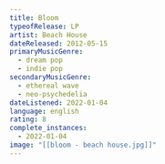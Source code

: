 ```yaml
---
title: Bloom
typeofRelease: LP
artist: Beach House
dateReleased: 2012-05-15
primaryMusicGenre:
  - dream pop
  - indie pop
secondaryMusicGenre:
  - ethereal wave
  - neo-psychedelia
dateListened: 2022-01-04
language: english
rating: 8
complete_instances:
  - 2022-01-04
image: "[[bloom - beach house.jpg]]"
---
```

